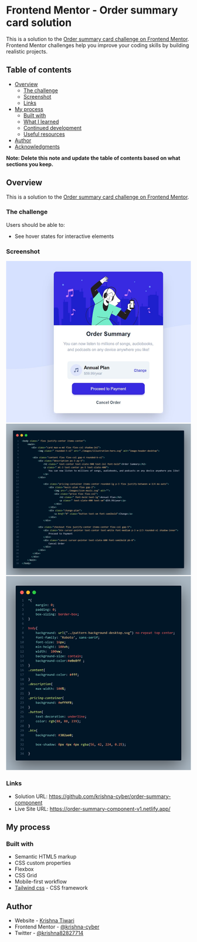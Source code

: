 # Frontend Mentor - Order summary card solution

This is a solution to the [Order summary card challenge on Frontend Mentor](https://www.frontendmentor.io/challenges/order-summary-component-QlPmajDUj). Frontend Mentor challenges help you improve your coding skills by building realistic projects. 

## Table of contents

- [Overview](#overview)
  - [The challenge](#the-challenge)
  - [Screenshot](#screenshot)
  - [Links](#links)
- [My process](#my-process)
  - [Built with](#built-with)
  - [What I learned](#what-i-learned)
  - [Continued development](#continued-development)
  - [Useful resources](#useful-resources)
- [Author](#author)
- [Acknowledgments](#acknowledgments)

**Note: Delete this note and update the table of contents based on what sections you keep.**

## Overview
This is a solution to the [Order summary card challenge on Frontend Mentor](https://www.frontendmentor.io/challenges/order-summary-component-QlPmajDUj).

### The challenge

Users should be able to:

- See hover states for interactive elements

### Screenshot

![](./screenshot.jpg)
![](./code.png)
![](./csspng.png)

### Links

- Solution URL: https://github.com/krishna-cyber/order-summary-component
- Live Site URL: https://order-summary-component-v1.netlify.app/
## My process

### Built with

- Semantic HTML5 markup
- CSS custom properties
- Flexbox
- CSS Grid
- Mobile-first workflow
- [Tailwind css](https://tailwindcss.com/) - CSS framework



## Author

- Website - [Krishna Tiwari](https://www.your-site.com)
- Frontend Mentor - [@krishna-cyber](https://www.frontendmentor.io/profile/krishna-cyber)
- Twitter - [@krishna82827714](https://twitter.com/Krishna82827714)



